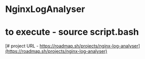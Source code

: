 # NginxLogAnalyser

# to execute -  source script.bash

[# project URL - https://roadmap.sh/projects/nginx-log-analyser](https://roadmap.sh/projects/nginx-log-analyser)